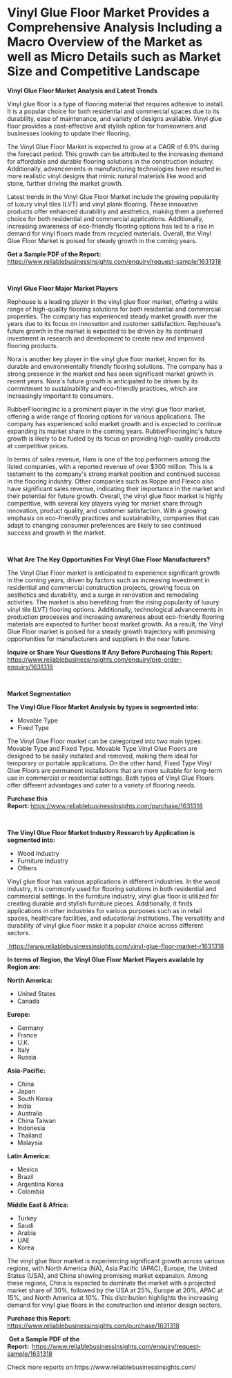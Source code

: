 <p><h1>Vinyl Glue Floor Market Provides a Comprehensive Analysis Including a Macro Overview of the Market as well as Micro Details such as Market Size and Competitive Landscape</h1></p><p><strong>Vinyl Glue Floor Market Analysis and Latest Trends</strong></p>
<p><p>Vinyl glue floor is a type of flooring material that requires adhesive to install. It is a popular choice for both residential and commercial spaces due to its durability, ease of maintenance, and variety of designs available. Vinyl glue floor provides a cost-effective and stylish option for homeowners and businesses looking to update their flooring.</p><p>The Vinyl Glue Floor Market is expected to grow at a CAGR of 6.9% during the forecast period. This growth can be attributed to the increasing demand for affordable and durable flooring solutions in the construction industry. Additionally, advancements in manufacturing technologies have resulted in more realistic vinyl designs that mimic natural materials like wood and stone, further driving the market growth.</p><p>Latest trends in the Vinyl Glue Floor Market include the growing popularity of luxury vinyl tiles (LVT) and vinyl plank flooring. These innovative products offer enhanced durability and aesthetics, making them a preferred choice for both residential and commercial applications. Additionally, increasing awareness of eco-friendly flooring options has led to a rise in demand for vinyl floors made from recycled materials. Overall, the Vinyl Glue Floor Market is poised for steady growth in the coming years.</p></p>
<p><strong>Get a Sample PDF of the Report:&nbsp;</strong> <a href="https://www.reliablebusinessinsights.com/enquiry/request-sample/1631318">https://www.reliablebusinessinsights.com/enquiry/request-sample/1631318</a></p>
<p>&nbsp;</p>
<p><strong>Vinyl Glue Floor Major Market Players</strong></p>
<p><p>Rephouse is a leading player in the vinyl glue floor market, offering a wide range of high-quality flooring solutions for both residential and commercial properties. The company has experienced steady market growth over the years due to its focus on innovation and customer satisfaction. Rephouse's future growth in the market is expected to be driven by its continued investment in research and development to create new and improved flooring products.</p><p>Nora is another key player in the vinyl glue floor market, known for its durable and environmentally friendly flooring solutions. The company has a strong presence in the market and has seen significant market growth in recent years. Nora's future growth is anticipated to be driven by its commitment to sustainability and eco-friendly practices, which are increasingly important to consumers.</p><p>RubberFlooringInc is a prominent player in the vinyl glue floor market, offering a wide range of flooring options for various applications. The company has experienced solid market growth and is expected to continue expanding its market share in the coming years. RubberFlooringInc's future growth is likely to be fueled by its focus on providing high-quality products at competitive prices.</p><p>In terms of sales revenue, Haro is one of the top performers among the listed companies, with a reported revenue of over $300 million. This is a testament to the company's strong market position and continued success in the flooring industry. Other companies such as Roppe and Flexco also have significant sales revenue, indicating their importance in the market and their potential for future growth. Overall, the vinyl glue floor market is highly competitive, with several key players vying for market share through innovation, product quality, and customer satisfaction. With a growing emphasis on eco-friendly practices and sustainability, companies that can adapt to changing consumer preferences are likely to see continued success and growth in the market.</p></p>
<p>&nbsp;</p>
<p><strong>What Are The Key Opportunities For Vinyl Glue Floor Manufacturers?</strong></p>
<p><p>The Vinyl Glue Floor market is anticipated to experience significant growth in the coming years, driven by factors such as increasing investment in residential and commercial construction projects, growing focus on aesthetics and durability, and a surge in renovation and remodeling activities. The market is also benefiting from the rising popularity of luxury vinyl tile (LVT) flooring options. Additionally, technological advancements in production processes and increasing awareness about eco-friendly flooring materials are expected to further boost market growth. As a result, the Vinyl Glue Floor market is poised for a steady growth trajectory with promising opportunities for manufacturers and suppliers in the near future.</p></p>
<p><strong>Inquire or Share Your Questions If Any Before Purchasing This Report:</strong> <a href="https://www.reliablebusinessinsights.com/enquiry/pre-order-enquiry/1631318">https://www.reliablebusinessinsights.com/enquiry/pre-order-enquiry/1631318</a></p>
<p>&nbsp;</p>
<p><strong>Market Segmentation</strong></p>
<p><strong>The Vinyl Glue Floor Market Analysis by types is segmented into:</strong></p>
<p><ul><li>Movable Type</li><li>Fixed Type</li></ul></p>
<p><p>The Vinyl Glue Floor market can be categorized into two main types: Movable Type and Fixed Type. Movable Type Vinyl Glue Floors are designed to be easily installed and removed, making them ideal for temporary or portable applications. On the other hand, Fixed Type Vinyl Glue Floors are permanent installations that are more suitable for long-term use in commercial or residential settings. Both types of Vinyl Glue Floors offer different advantages and cater to a variety of flooring needs.</p></p>
<p><strong>Purchase this Report:&nbsp;</strong><a href="https://www.reliablebusinessinsights.com/purchase/1631318">https://www.reliablebusinessinsights.com/purchase/1631318</a></p>
<p>&nbsp;</p>
<p><strong>The Vinyl Glue Floor Market Industry Research by Application is segmented into:</strong></p>
<p><ul><li>Wood Industry</li><li>Furniture Industry</li><li>Others</li></ul></p>
<p><p>Vinyl glue floor has various applications in different industries. In the wood industry, it is commonly used for flooring solutions in both residential and commercial settings. In the furniture industry, vinyl glue floor is utilized for creating durable and stylish furniture pieces. Additionally, it finds applications in other industries for various purposes such as in retail spaces, healthcare facilities, and educational institutions. The versatility and durability of vinyl glue floor make it a popular choice across different sectors.</p></p>
<p><a href="https://www.reliablebusinessinsights.com/vinyl-glue-floor-market-r1631318">&nbsp;https://www.reliablebusinessinsights.com/vinyl-glue-floor-market-r1631318</a></p>
<p><strong>In terms of Region, the Vinyl Glue Floor Market Players available by Region are:</strong></p>
<p>
    <p> <strong> North America: </strong>
        <ul>
            <li>United States</li>
            <li>Canada</li>
        </ul>
        </p> 
    <p> <strong> Europe: </strong>
        <ul>
            <li>Germany</li>
            <li>France</li>
            <li>U.K.</li>
            <li>Italy</li>
            <li>Russia</li>
        </ul>
        </p> 
    <p> <strong> Asia-Pacific: </strong>
        <ul>
            <li>China</li>
            <li>Japan</li>
            <li>South Korea</li>
            <li>India</li>
            <li>Australia</li>
            <li>China Taiwan</li>
            <li>Indonesia</li>
            <li>Thailand</li>
            <li>Malaysia</li>
        </ul>
        </p> 
    <p> <strong> Latin America: </strong>
        <ul>
            <li>Mexico</li>
            <li>Brazil</li>
            <li>Argentina Korea</li>
            <li>Colombia</li>
        </ul>
        </p> 
    <p> <strong> Middle East & Africa: </strong>
        <ul>
            <li>Turkey</li>
            <li>Saudi</li>
            <li>Arabia</li>
            <li>UAE</li>
            <li>Korea</li>
        </ul>
    </p>
    </p>
<p><p>The vinyl glue floor market is experiencing significant growth across various regions, with North America (NA), Asia Pacific (APAC), Europe, the United States (USA), and China showing promising market expansion. Among these regions, China is expected to dominate the market with a projected market share of 30%, followed by the USA at 25%, Europe at 20%, APAC at 15%, and North America at 10%. This distribution highlights the increasing demand for vinyl glue floors in the construction and interior design sectors.</p></p>
<p><strong>Purchase this Report: </strong><a href="https://www.reliablebusinessinsights.com/purchase/1631318">https://www.reliablebusinessinsights.com/purchase/1631318</a></p>
<p>&nbsp;<strong>Get a Sample PDF of the Report:&nbsp;&nbsp;</strong><a href="https://www.reliablebusinessinsights.com/enquiry/request-sample/1631318">https://www.reliablebusinessinsights.com/enquiry/request-sample/1631318</a></p>
<p><strong></strong></p>
<p>Check more reports on https://www.reliablebusinessinsights.com/</p>
